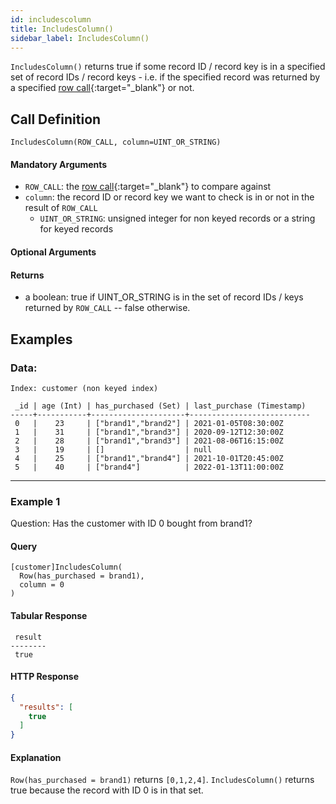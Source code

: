 ```yaml
---
id: includescolumn
title: IncludesColumn()
sidebar_label: IncludesColumn()
---
```


`IncludesColumn()` returns true if some record ID / record key is in a specified set of record IDs / record keys - i.e. if the specified record was returned by a specified [row call](/pql-guide/pql#row-calls){:target="_blank"} or not.

## Call Definition

```
IncludesColumn(ROW_CALL, column=UINT_OR_STRING)
```
#### Mandatory Arguments
 - `ROW_CALL`: the [row call](/pql-guide/pql#row-calls){:target="_blank"} to compare against
 - `column`: the record ID or record key we want to check is in or not in the result of `ROW_CALL`
   - `UINT_OR_STRING`: unsigned integer for non keyed records or a string for keyed records

#### Optional Arguments

#### Returns
- a boolean: true if UINT_OR_STRING is in the set of record IDs / keys returned by `ROW_CALL` -- false otherwise.


## Examples

### Data:
```
Index: customer (non keyed index)

 _id | age (Int) | has_purchased (Set) | last_purchase (Timestamp)
-----+-----------+---------------------+---------------------------
 0   |    23     | ["brand1","brand2"] | 2021-01-05T08:30:00Z
 1   |    31     | ["brand1","brand3"] | 2020-09-12T12:30:00Z
 2   |    28     | ["brand1","brand3"] | 2021-08-06T16:15:00Z
 3   |    19     | []                  | null
 4   |    25     | ["brand1","brand4"] | 2021-10-01T20:45:00Z
 5   |    40     | ["brand4"]          | 2022-01-13T11:00:00Z
```

-----------------------------------------------------------------------
### Example 1
Question: Has the customer with ID 0 bought from brand1?

#### Query
```
[customer]IncludesColumn(
  Row(has_purchased = brand1),
  column = 0
)
```
#### Tabular Response
```
 result
--------
 true
```
#### HTTP Response
```json
{
  "results": [
    true
  ]
}
```

#### Explanation
`Row(has_purchased = brand1)` returns `[0,1,2,4]`. `IncludesColumn()` returns true because the record with ID 0 is in that set.
